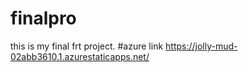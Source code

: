 # finalpro
this is my final frt project.
#azure link https://jolly-mud-02abb3610.1.azurestaticapps.net/
